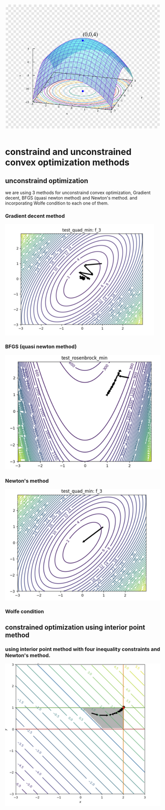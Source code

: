 <div align="center">
  <img src="https://github.com/Matan231/Constrained-and-unconstraind-Optimization-methods/blob/main/examples/png-clipart-mathematical-optimization-subgradient-method-iterative-method-optimization-problem-subderivative-optimization-angle-gradient.png" width="500" height="400"><br><br>
</div>

# constraind and unconstrained convex optimization methods

## unconstraind optimization
we are using 3 methods for unconstraind convex optimization, Gradient decent, BFGS (quasi newton method) and Newton's method.
and incorporating Wolfe condition to each one of them.

### Gradient decent method

![Gradient decent method](https://github.com/Matan231/Constrained-and-unconstraind-Optimization-methods/blob/main/examples/Capture.PNG)

### BFGS (quasi newton method)

![BFGS (quasi newton method)](https://github.com/Matan231/Constrained-and-unconstraind-Optimization-methods/blob/main/examples/bfgs.PNG)

### Newton's method 

![Newtons method)](https://github.com/Matan231/Constrained-and-unconstraind-Optimization-methods/blob/main/examples/Newtons_uncostraind_method.PNG)

### Wolfe condition

## constrained optimization using interior point method

### using interior point method with four inequality constraints and Newton's method.

![log berrier method)](https://github.com/Matan231/Constrained-and-unconstraind-Optimization-methods/blob/main/examples/Constrained_opt1.PNG)
